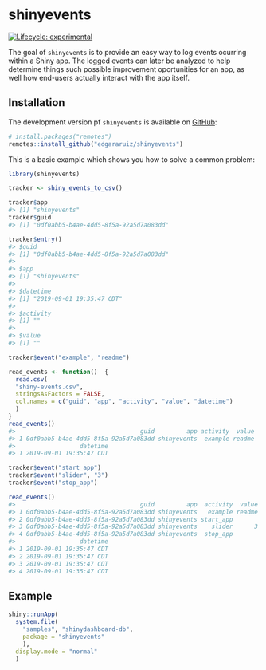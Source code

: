 
<!-- README.md is generated from README.Rmd. Please edit that file -->

# shinyevents

<!-- badges: start -->

[![Lifecycle:
experimental](https://img.shields.io/badge/lifecycle-experimental-orange.svg)](https://www.tidyverse.org/lifecycle/#experimental)
<!-- badges: end -->

The goal of `shinyevents` is to provide an easy way to log events
ocurring within a Shiny app. The logged events can later be analyzed to
help determine things such possible improvement oportunities for an app,
as well how end-users actually interact with the app itself.

## Installation

The development version pf `shinyevents` is available on
[GitHub](https://github.com/):

``` r
# install.packages("remotes")
remotes::install_github("edgararuiz/shinyevents")
```

This is a basic example which shows you how to solve a common problem:

``` r
library(shinyevents)

tracker <- shiny_events_to_csv()
```

``` r
tracker$app
#> [1] "shinyevents"
tracker$guid
#> [1] "0df0abb5-b4ae-4dd5-8f5a-92a5d7a083dd"
```

``` r
tracker$entry()
#> $guid
#> [1] "0df0abb5-b4ae-4dd5-8f5a-92a5d7a083dd"
#> 
#> $app
#> [1] "shinyevents"
#> 
#> $datetime
#> [1] "2019-09-01 19:35:47 CDT"
#> 
#> $activity
#> [1] ""
#> 
#> $value
#> [1] ""
```

``` r
tracker$event("example", "readme")
```

``` r
read_events <- function()  {
  read.csv(
  "shiny-events.csv",
  stringsAsFactors = FALSE,
  col.names = c("guid", "app", "activity", "value", "datetime")
  )
}
read_events()
#>                                   guid         app activity  value
#> 1 0df0abb5-b4ae-4dd5-8f5a-92a5d7a083dd shinyevents  example readme
#>                  datetime
#> 1 2019-09-01 19:35:47 CDT
```

``` r
tracker$event("start_app")
tracker$event("slider", "3")
tracker$event("stop_app")

read_events()
#>                                   guid         app  activity  value
#> 1 0df0abb5-b4ae-4dd5-8f5a-92a5d7a083dd shinyevents   example readme
#> 2 0df0abb5-b4ae-4dd5-8f5a-92a5d7a083dd shinyevents start_app       
#> 3 0df0abb5-b4ae-4dd5-8f5a-92a5d7a083dd shinyevents    slider      3
#> 4 0df0abb5-b4ae-4dd5-8f5a-92a5d7a083dd shinyevents  stop_app       
#>                  datetime
#> 1 2019-09-01 19:35:47 CDT
#> 2 2019-09-01 19:35:47 CDT
#> 3 2019-09-01 19:35:47 CDT
#> 4 2019-09-01 19:35:47 CDT
```

## Example

``` r
shiny::runApp(
  system.file(
    "samples", "shinydashboard-db", 
    package = "shinyevents"
    ), 
  display.mode = "normal"
  )
```
